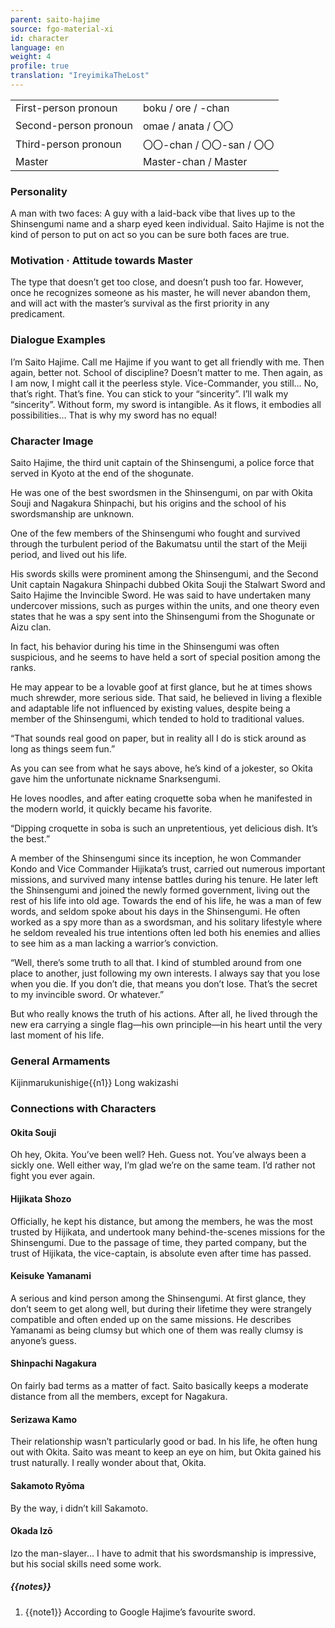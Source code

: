 ```yaml
---
parent: saito-hajime
source: fgo-material-xi
id: character
language: en
weight: 4
profile: true
translation: "IreyimikaTheLost"
---
```


<table>
  <tr><td>First-person pronoun</td><td>boku / ore / -chan</td></tr>
  <tr><td>Second-person pronoun</td><td>omae / anata / 〇〇</td></tr>
  <tr><td>Third-person pronoun</td><td>〇〇-chan / 〇〇-san / 〇〇</td></tr>
  <tr><td>Master</td><td>Master-chan / Master</td></tr>
</table>

### Personality

A man with two faces: A guy with a laid-back vibe that lives up to the Shinsengumi name and a sharp eyed keen individual. Saito Hajime is not the kind of person to put on act so you can be sure both faces are true.

### Motivation · Attitude towards Master

The type that doesn’t get too close, and doesn’t push too far.
However, once he recognizes someone as his master, he will never abandon them, and will act with the master’s survival as the first priority in any predicament.

### Dialogue Examples

I’m Saito Hajime. Call me Hajime if you want to get all friendly with me. Then again, better not.
School of discipline? Doesn’t matter to me. Then again, as I am now, I might call it the peerless style.
Vice-Commander, you still… No, that’s right. That’s fine. You can stick to your “sincerity”. I’ll walk my “sincerity”.
Without form, my sword is intangible. As it flows, it embodies all possibilities… That is why my sword has no equal!

### Character Image

Saito Hajime, the third unit captain of the Shinsengumi, a police force that served in Kyoto at the end of the shogunate.

He was one of the best swordsmen in the Shinsengumi, on par with Okita Souji and Nagakura Shinpachi, but his origins and the school of his swordsmanship are unknown.

One of the few members of the Shinsengumi who fought and survived through the turbulent period of the Bakumatsu until the start of the Meiji period, and lived out his life.

His swords skills were prominent among the Shinsengumi, and the Second Unit captain Nagakura Shinpachi dubbed Okita Souji the Stalwart Sword and Saito Hajime the Invincible Sword. He was said to have undertaken many undercover missions, such as purges within the units, and one theory even states that he was a spy sent into the Shinsengumi from the Shogunate or Aizu clan.

In fact, his behavior during his time in the Shinsengumi was often suspicious, and he seems to have held a sort of special position among the ranks.

He may appear to be a lovable goof at first glance, but he at times shows much shrewder, more serious side. That said, he believed in living a flexible and adaptable life not influenced by existing values, despite being a member of the Shinsengumi, which tended to hold to traditional values.

“That sounds real good on paper, but in reality all I do is stick around as long as things seem fun.”

As you can see from what he says above, he’s kind of a jokester, so Okita gave him the unfortunate nickname Snarksengumi.

He loves noodles, and after eating croquette soba when he manifested in the modern world, it quickly became his favorite.

“Dipping croquette in soba is such an unpretentious, yet delicious dish. It’s the best.”

A member of the Shinsengumi since its inception, he won Commander Kondo and Vice Commander Hijikata’s trust, carried out numerous important missions, and survived many intense battles during his tenure. He later left the Shinsengumi and joined the newly formed government, living out the rest of his life into old age. Towards the end of his life, he was a man of few words, and seldom spoke about his days in the Shinsengumi. He often worked as a spy more than as a swordsman, and his solitary lifestyle where he seldom revealed his true intentions often led both his enemies and allies to see him as a man lacking a warrior’s conviction.

“Well, there’s some truth to all that. I kind of stumbled around from one place to another, just following my own interests. I always say that you lose when you die. If you don’t die, that means you don’t lose. That’s the secret to my invincible sword. Or whatever.”

But who really knows the truth of his actions. After all, he lived through the new era carrying a single flag—his own principle—in his heart until the very last moment of his life.

### General Armaments

Kijinmarukunishige{{n1}}
Long wakizashi

### Connections with Characters

#### Okita Souji

Oh hey, Okita. You’ve been well? Heh. Guess not. You’ve always been a sickly one. Well either way, I’m glad we’re on the same team. I’d rather not fight you ever again.

#### Hijikata Shozo

Officially, he kept his distance, but among the members, he was the most trusted by Hijikata, and undertook many behind-the-scenes missions for the Shinsengumi. Due to the passage of time, they parted company, but the trust of Hijikata, the vice-captain, is absolute even after time has passed.

#### Keisuke Yamanami

A serious and kind person among the Shinsengumi. At first glance, they don’t seem to get along well, but during their lifetime they were strangely compatible and often ended up on the same missions. He describes Yamanami as being clumsy but which one of them was really clumsy is anyone’s guess.

#### Shinpachi Nagakura

On fairly bad terms as a matter of fact. Saito basically keeps a moderate distance from all the members, except for Nagakura.

#### Serizawa Kamo

Their relationship wasn’t particularly good or bad. In his life, he often hung out with Okita. Saito was meant to keep an eye on him, but Okita gained his trust naturally. I really wonder about that, Okita.

#### Sakamoto Ryōma

By the way, i didn’t kill Sakamoto.

#### Okada Izō

Izo the man-slayer… I have to admit that his swordsmanship is impressive, but his social skills need some work.

##### {{notes}}

1. {{note1}} According to Google Hajime’s favourite sword.

